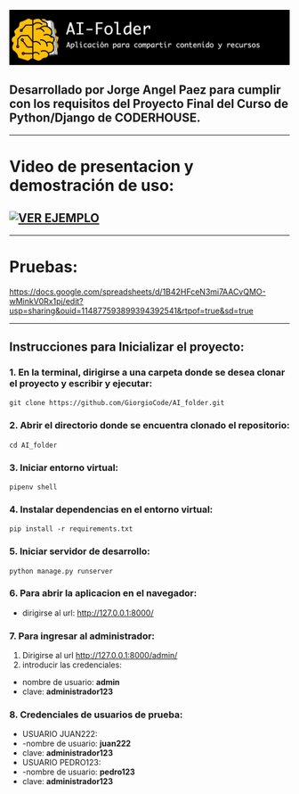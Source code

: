 ![Header](https://raw.githubusercontent.com/GiorgioCode/AI_folder/main/readme/header_aifolder.jpg)

## Desarrollado por Jorge Angel Paez para cumplir con los requisitos del Proyecto Final del Curso de Python/Django de CODERHOUSE.

---

# Video de presentacion y demostración de uso:

## [![VER EJEMPLO](https://firebasestorage.googleapis.com/v0/b/gamex-store.appspot.com/o/ver_youtube.png?alt=media&token=ffe34a3d-e5d2-420d-9ec7-cc316b91452e)](https://www.youtube.com/watch?v=jCBkcUTqzg4)

---

# Pruebas:

https://docs.google.com/spreadsheets/d/1B42HFceN3mi7AACvQMO-wMinkV0Rx1pj/edit?usp=sharing&ouid=114877593899394392541&rtpof=true&sd=true

---

## Instrucciones para Inicializar el proyecto:

### 1. En la terminal, dirigirse a una carpeta donde se desea clonar el proyecto y escribir y ejecutar:

```terminal
git clone https://github.com/GiorgioCode/AI_folder.git
```

### 2. Abrir el directorio donde se encuentra clonado el repositorio:

```terminal
cd AI_folder
```

### 3. Iniciar entorno virtual:

```terminal
pipenv shell
```

### 4. Instalar dependencias en el entorno virtual:

```terminal
pip install -r requirements.txt
```

### 5. Iniciar servidor de desarrollo:

```terminal
python manage.py runserver
```

### 6. Para abrir la aplicacion en el navegador:

-   dirigirse al url: http://127.0.0.1:8000/

### 7. Para ingresar al administrador:

1. Dirigirse al url http://127.0.0.1:8000/admin/
2. introducir las credenciales:

-   nombre de usuario: **admin**
-   clave: **administrador123**

### 8. Credenciales de usuarios de prueba:

-   USUARIO JUAN222:
-   -nombre de usuario: **juan222**
-   clave: **administrador123**
-   USUARIO PEDRO123:
-   -nombre de usuario: **pedro123**
-   clave: **administrador123**
